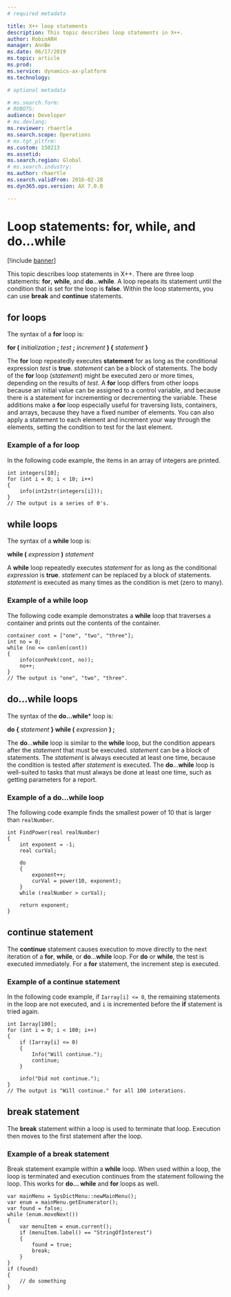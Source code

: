 ```yaml
---
# required metadata

title: X++ loop statements
description: This topic describes loop statements in X++.
author: RobinARH
manager: AnnBe
ms.date: 06/17/2019
ms.topic: article
ms.prod: 
ms.service: dynamics-ax-platform
ms.technology: 

# optional metadata

# ms.search.form: 
# ROBOTS: 
audience: Developer
# ms.devlang: 
ms.reviewer: rhaertle
ms.search.scope: Operations
# ms.tgt_pltfrm: 
ms.custom: 150213
ms.assetid:
ms.search.region: Global
# ms.search.industry: 
ms.author: rhaertle
ms.search.validFrom: 2016-02-28
ms.dyn365.ops.version: AX 7.0.0

---
```


# Loop statements: for, while, and do...while

[!include [banner](../includes/banner.md)]

This topic describes loop statements in X++. There are three loop statements: **for**, **while**, and **do**...**while**. A loop repeats its statement until the condition that is set for the loop is **false**. Within the loop statements, you can use **break** and **continue** statements.

## for loops

The syntax of a **for** loop is:

**for (** *initialization* **;** *test* **;** *increment* **) {** *statement* **}**

The **for** loop repeatedly executes **statement** for as long as the conditional expression *test* is **true**. *statement* can be a block of statements. The body of the **for** loop (*statement*) might be executed zero or more times, depending on the results of *test*. A **for** loop differs from other loops because an initial value can be assigned to a control variable, and because there is a statement for incrementing or decrementing the variable. These additions make a **for** loop especially useful for traversing lists, containers, and arrays, because they have a fixed number of elements. You can also apply a statement to each element and increment your way through the elements, setting the condition to test for the last element.

### Example of a for loop

In the following code example, the items in an array of integers are printed.

```X++
int integers[10];
for (int i = 0; i < 10; i++)
{
    info(int2str(integers[i]));
}
// The output is a series of 0's.
```

## while loops

The syntax of a **while** loop is:

**while (** *expression* **)** *statement*

A **while** loop repeatedly executes *statement* for as long as the conditional *expression* is **true**. *statement* can be replaced by a block of statements. *statement* is executed as many times as the condition is met (zero to many). 

### Example of a while loop

The following code example demonstrates a **while** loop that traverses a container and prints out the contents of the container.

```X++
container cont = ["one", "two", "three"];
int no = 0;
while (no <= conlen(cont))
{
    info(conPeek(cont, no));
    no++;
}
// The output is "one", "two", "three".
```

## do...while loops

The syntax of the **do...while*** loop is:

**do {** *statement* **} while (** *expression* **) ;**

The **do**...**while** loop is similar to the **while** loop, but the condition appears after the *statement* that must be executed. *statement* can be a block of statements. The *statement* is always executed at least one time, because the condition is tested after *statement* is executed. The **do**...**while** loop is well-suited to tasks that must always be done at least one time, such as getting parameters for a report. 

### Example of a do...while loop

The following code example finds the smallest power of 10 that is larger than `realNumber`.

```X++
int FindPower(real realNumber)
{
    int exponent = -1;
    real curVal;

    do
    {
        exponent++;
        curVal = power(10, exponent);
    }
    while (realNumber > curVal);

    return exponent;
}
```

## continue statement

The **continue** statement causes execution to move directly to the next iteration of a **for**, **while**, or **do**...**while** loop. For **do** or **while**, the test is executed immediately. For a **for** statement, the increment step is executed. 

### Example of a continue statement

In the following code example, if `Iarray[i] <= 0`, the remaining statements in the loop are not executed, and `i` is incremented before the **if** statement is tried again.

```X++
int Iarray[100];
for (int i = 0; i < 100; i++)
{
    if (Iarray[i] <= 0)
    {
        Info("Will continue.");
        continue;
    }

    info("Did not continue.");
}
// The output is "Will continue." for all 100 interations.
```

## break statement

The **break** statement within a loop is used to terminate that loop. Execution then moves to the first statement after the loop.

### Example of a break statement

Break statement example within a **while** loop. When used within a loop, the loop is terminated and execution continues from the statement following the loop. This works for **do... while** and **for** loops as well. 

```X++
var mainMenu = SysDictMenu::newMainMenu();
var enum = mainMenu.getEnumerator();
var found = false;
while (enum.moveNext())
{
    var menuItem = enum.current();
    if (menuItem.label() == "StringOfInterest")
    {
        found = true;
        break;
    }
}
if (found) 
{
    // do something
}
```
